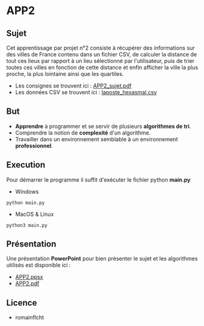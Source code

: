 # APP2
## Sujet
Cet apprentissage par projet n°2 consiste à récupérer des informations sur des villes de France contenu dans un fichier 
CSV, de calculer la distance de tout ces lieux par rapport à un lieu sélectionné par l'utilisateur, puis de trier toutes
ces villes en fonction de cette distance et enfin afficher la ville la plus proche, la plus lointaine ainsi que les
quartiles.

- Les consignes se trouvent ici : [APP2_sujet.pdf](APP2_sujet.pdf)
- Les données CSV se trouvent ici : [laposte_hexasmal.csv](laposte_hexasmal.csv)

## But
- **Apprendre** à programmer et se servir de plusieurs **algorithmes de tri**.
- Comprendre la notion de **complexité** d'un algorithme.
- Travailler dans un environnement semblable à un environnement **professionnel**.

## Execution
Pour démarrer le programme il suffit d'exécuter le fichier python **main.py**
- Windows
```
python main.py
```
- MacOS & Linux
```
python3 main.py
```

## Présentation
Une présentation **PowerPoint** pour bien présenter le sujet et les algorithmes utilisés est disponible ici :
- [APP2.ppsx](presentation/APP2.ppsx)
- [APP2.pdf](presentation/APP2.pdf)

## Licence
- romainflcht